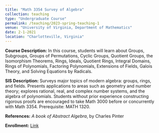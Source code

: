 ```yaml
---
title: "Math 3354 Survey of Algebra"
collection: teaching
type: "Undergraduate Course"
permalink: /teaching/2023-spring-teaching-1
venue: "University of Virginia, Department of Mathematics"
date: 2-1-2021
location: "Charlotteville, Virginia"
---
```


**Course Description:** In this course, students will learn about Groups, Subgroups, Groups of Permutations, Cyclic Groups, Quotient Groups, the Isomorphism Theorems, Rings, Ideals, Quotient Rings, Integral Domains, Rings of Polynomials, Factoring Polynomials, Extensions of Fields, Galois Theory, and Solving Equations by Radicals.

**SIS Description:** Surveys major topics of modern algebra: groups, rings, and fields. Presents applications to areas such as geometry and number theory; explores rational, real, and complex number systems, and the algebra of polynomials. Students without prior experience constructing rigorous proofs are encouraged to take Math 3000 before or concurrently with Math 3354. Prerequisite: MATH 1320.

**References:**  *A book of Abstract Algebra*, by Charles Pinter

**Enrollment:** [Link](https://louslist.org/enrollment.php?Semester=1232&ClassNumber=10256)

<!--
Heading 1
======

Nonvanishing of Hecke *L*-functions <br><br>

**Link:** [https://www.math.tamu.edu/undergraduate/research/REU/](https://www.math.tamu.edu/undergraduate/research/REU/)

Heading 2
======

Heading 3
======
-->






